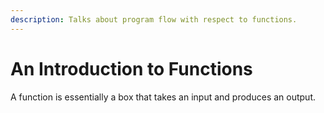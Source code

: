 ```yaml
---
description: Talks about program flow with respect to functions.
---
```


# An Introduction to Functions

A function is essentially a box that takes an input and produces an output. 

